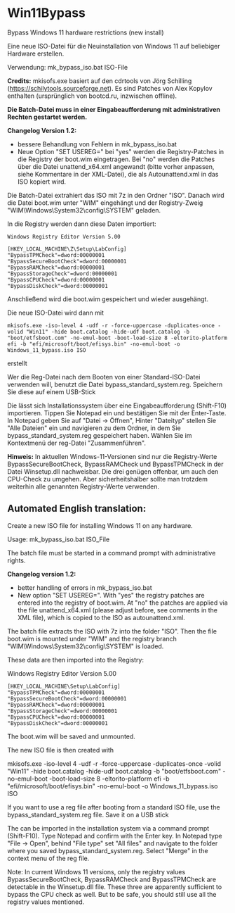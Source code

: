 # Win11Bypass
Bypass Windows 11 hardware restrictions (new install)

Eine neue ISO-Datei für die Neuinstallation von Windows 11 auf beliebiger Hardware erstellen.

Verwendung: mk_bypass_iso.bat ISO-File

**Credits:** mkisofs.exe basiert auf den cdrtools von Jörg Schilling (https://schilytools.sourceforge.net). Es sind Patches von Alex Kopylov enthalten (ursprünglich von bootcd.ru, inzwischen offline).

**Die Batch-Datei muss in einer Eingabeaufforderung mit administrativen Rechten gestartet werden.**

**Changelog Version 1.2:** 

- bessere Behandlung von Fehlern in mk_bypass_iso.bat 
- Neue Option "SET USEREG=" bei "yes" werden die Registry-Patches in die Registry der boot.wim eingetragen. Bei "no" werden die Patches über die Datei unattend_x64.xml angewandt (bitte vorher anpassen, siehe Kommentare in der XML-Datei), die als Autounattend.xml in das ISO kopiert wird. 

Die Batch-Datei extrahiert das ISO mit 7z in den Ordner "ISO". Danach wird die Datei boot.wim unter "WIM" eingehängt und der Registry-Zweig "WIM\Windows\System32\config\SYSTEM" geladen.

In die Registry werden dann diese Daten importiert:

```
Windows Registry Editor Version 5.00

[HKEY_LOCAL_MACHINE\Z\Setup\LabConfig]
"BypassTPMCheck"=dword:00000001
"BypassSecureBootCheck"=dword:00000001
"BypassRAMCheck"=dword:00000001
"BypassStorageCheck"=dword:00000001
"BypassCPUCheck"=dword:00000001
"BypassDiskCheck"=dword:00000001
```
Anschließend wird die boot.wim gespeichert und wieder ausgehängt.

Die neue ISO-Datei wird dann mit
```
mkisofs.exe -iso-level 4 -udf -r -force-uppercase -duplicates-once -volid "Win11" -hide boot.catalog -hide-udf boot.catalog -b "boot/etfsboot.com" -no-emul-boot -boot-load-size 8 -eltorito-platform efi -b "efi/microsoft/boot/efisys.bin" -no-emul-boot -o Windows_11_bypass.iso ISO
```

erstellt

Wer die Reg-Datei nach dem Booten von einer Standard-ISO-Datei verwenden will, benutzt die Datei bypass_standard_system.reg. Speichern Sie diese auf einem USB-Stick

Die lässt sich Installationssystem über eine Eingabeaufforderung (Shift-F10) importieren. Tippen Sie Notepad ein und bestätigen Sie mit der Enter-Taste. In Notepad geben Sie auf "Datei -> Öffnen", Hinter "Dateityp" stellen Sie "Alle Dateien" ein und navigieren zu dem Ordner, in dem Sie bypass_standard_system.reg gespeichert haben. Wählen Sie im Kontextmenü der reg-Datei "Zusammenführen".

**Hinweis:** In aktuellen Windows-11-Versionen sind nur die Registry-Werte BypassSecureBootCheck, BypassRAMCheck und BypassTPMCheck in der Datei Winsetup.dll nachweisbar. Die drei genügen offenbar, um auch den CPU-Check zu umgehen. Aber sicherheitshalber sollte man trotzdem weiterhin alle genannten Registry-Werte verwenden.

## Automated English translation:

Create a new ISO file for installing Windows 11 on any hardware.

Usage: mk_bypass_iso.bat ISO_File

The batch file must be started in a command prompt with administrative rights.

**Changelog version 1.2:**

- better handling of errors in mk_bypass_iso.bat
- New option "SET USEREG=". With "yes" the registry patches are entered into the registry of boot.wim. At "no" the patches are applied via the file unattend_x64.xml (please adjust before, see comments in the XML file), which is copied to the ISO as autounattend.xml.

The batch file extracts the ISO with 7z into the folder "ISO". Then the file boot.wim is mounted under "WIM" and the registry branch "WIM\Windows\System32\config\SYSTEM" is loaded.

These data are then imported into the Registry:

Windows Registry Editor Version 5.00
```
[HKEY_LOCAL_MACHINE\Setup\LabConfig]
"BypassTPMCheck"=dword:00000001
"BypassSecureBootCheck"=dword:00000001
"BypassRAMCheck"=dword:00000001
"BypassStorageCheck"=dword:00000001
"BypassCPUCheck"=dword:00000001
"BypassDiskCheck"=dword:00000001
```
The boot.wim will be saved and unmounted.

The new ISO file is then created with

mkisofs.exe -iso-level 4 -udf -r -force-uppercase -duplicates-once -volid "Win11" -hide boot.catalog -hide-udf boot.catalog -b "boot/etfsboot.com" -no-emul-boot -boot-load-size 8 -eltorito-platform efi -b "efi/microsoft/boot/efisys.bin" -no-emul-boot -o Windows_11_bypass.iso ISO

If you want to use a reg file after booting from a standard ISO file, use the bypass_standard_system.reg file. Save it on a USB stick

The can be imported in the installation system via a command prompt (Shift-F10). Type Notepad and confirm with the Enter key. In Notepad type "File -> Open", behind "File type" set "All files" and navigate to the folder where you saved bypass_standard_system.reg. Select "Merge" in the context menu of the reg file.

Note: In current Windows 11 versions, only the registry values BypassSecureBootCheck, BypassRAMCheck and BypassTPMCheck are detectable in the Winsetup.dll file. These three are apparently sufficient to bypass the CPU check as well. But to be safe, you should still use all the registry values mentioned.
